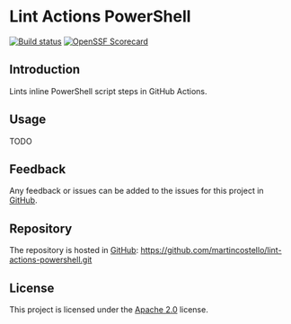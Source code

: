 # Lint Actions PowerShell

[![Build status][build-badge]][build-status]
[![OpenSSF Scorecard][scorecard-badge]][scorecard-report]

## Introduction

Lints inline PowerShell script steps in GitHub Actions.

## Usage

TODO

## Feedback

Any feedback or issues can be added to the issues for this project in [GitHub][issues].

## Repository

The repository is hosted in [GitHub][repo]: <https://github.com/martincostello/lint-actions-powershell.git>

## License

This project is licensed under the [Apache 2.0][license] license.

[build-badge]: https://github.com/martincostello/lint-actions-powershell/actions/workflows/lint.yml/badge.svg?branch=main&event=push
[build-status]: https://github.com/martincostello/lint-actions-powershell/actions?query=workflow%3Alint+branch%3Amain+event%3Apush "Continuous Integration for this project"
[issues]: https://github.com/martincostello/lint-actions-powershell/issues "Issues for this project on GitHub.com"
[license]: https://www.apache.org/licenses/LICENSE-2.0.txt "The Apache 2.0 license"
[repo]: https://github.com/martincostello/lint-actions-powershell "This project on GitHub.com"
[scorecard-badge]: https://api.securityscorecards.dev/projects/github.com/martincostello/lint-actions-powershell/badge
[scorecard-report]: https://securityscorecards.dev/viewer/?uri=github.com/martincostello/lint-actions-powershell "OpenSSF Scorecard for this project"
